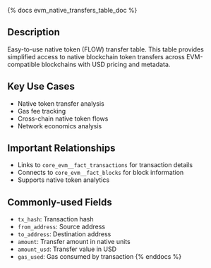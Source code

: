 {% docs evm_native_transfers_table_doc %}
## Description
Easy-to-use native token (FLOW) transfer table. This table provides simplified access to native blockchain token transfers across EVM-compatible blockchains with USD pricing and metadata.

## Key Use Cases
- Native token transfer analysis
- Gas fee tracking
- Cross-chain native token flows
- Network economics analysis

## Important Relationships
- Links to `core_evm__fact_transactions` for transaction details
- Connects to `core_evm__fact_blocks` for block information
- Supports native token analytics

## Commonly-used Fields
- `tx_hash`: Transaction hash
- `from_address`: Source address
- `to_address`: Destination address
- `amount`: Transfer amount in native units
- `amount_usd`: Transfer value in USD
- `gas_used`: Gas consumed by transaction
{% enddocs %} 